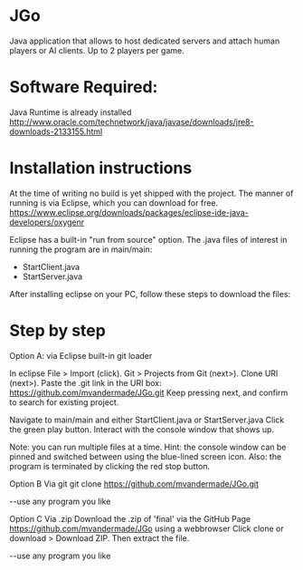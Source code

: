 ﻿# JGo
Java application that allows to host dedicated servers and attach human players or AI clients. Up to 2 players per game.

# Software Required:
Java Runtime is already installed
http://www.oracle.com/technetwork/java/javase/downloads/jre8-downloads-2133155.html

# Installation instructions
At the time of writing no build is yet shipped with the project.
The manner of running is via Eclipse, which you can download for free.
https://www.eclipse.org/downloads/packages/eclipse-ide-java-developers/oxygenr

Eclipse has a built-in "run from source" option.
The .java files of interest in running the program are in main/main:
- StartClient.java
- StartServer.java

After installing eclipse on your PC, follow these steps to download the files:

# Step by step
Option A: via Eclipse built-in git loader

In eclipse
File > Import (click). Git > Projects from Git (next>). Clone URI (next>).
Paste the .git link in the URI box: https://github.com/mvandermade/JGo.git
Keep pressing next, and confirm to search for existing project.

Navigate to main/main and either StartClient.java or StartServer.java
Click the green play button.
Interact with the console window that shows up.

Note: you can run multiple files at a time.
Hint: the console window can be pinned and switched between using the blue-lined screen icon.
Also: the program is terminated by clicking the red stop button.


Option B Via git
git clone https://github.com/mvandermade/JGo.git

--use any program you like

Option C Via .zip
Download the .zip of 'final' via the GitHub Page https://github.com/mvandermade/JGo using a webbrowser
Click clone or download > Download ZIP. Then extract the file.

--use any program you like